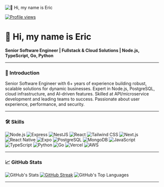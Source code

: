 ![👋 Hi, my name is Eric](https://mir-s3-cdn-cf.behance.net/project_modules/max_1200/79731568097599.5b50bca477735.jpg)

[![Profile views](https://shields.io/badge/Profile_views-1000-blue?style=flat&logo=github)](https://github.com/kerrickchan)

# 👋 Hi, my name is Eric

**Senior Software Engineer | Fullstack & Cloud Solutions | Node.js, TypeScript, Go, Python**

---

### 🚀 Introduction

Senior Software Engineer with 6+ years of experience building robust, scalable solutions for dynamic businesses. Expert in Node.js, PostgreSQL, cloud infrastructure, and AI-driven features. Skilled at API/microservice development and leading teams to success. Passionate about user experience, performance, and security.

---

### 🛠️ Skills

<p>
  <img src="https://img.shields.io/badge/Node.js-8CC84B?logo=node.js&logoColor=white" alt="Node.js" />
  <img src="https://img.shields.io/badge/Express-000000?logo=express&logoColor=white" alt="Express" />
  <img src="https://img.shields.io/badge/NestJS-E0234E?logo=nestjs&logoColor=white" alt="NestJS" />
  <img src="https://img.shields.io/badge/React-20232A?logo=react&logoColor=61DAFB" alt="React" />
  <img src="https://img.shields.io/badge/Tailwind_CSS-38B2AC?logo=tailwind-css&logoColor=white" alt="Tailwind CSS" />
  <img src="https://img.shields.io/badge/Next.js-000000?logo=next.js&logoColor=white" alt="Next.js" />
  <img src="https://img.shields.io/badge/React_Native-20232A?logo=react&logoColor=61DAFB" alt="React Native" />
  <img src="https://img.shields.io/badge/Expo-000020?logo=expo&logoColor=white" alt="Expo" />
  <img src="https://img.shields.io/badge/PostgreSQL-316192?logo=postgresql&logoColor=white" alt="PostgreSQL" />
  <img src="https://img.shields.io/badge/MongoDB-4EA94B?logo=mongodb&logoColor=white" alt="MongoDB" />
  <img src="https://img.shields.io/badge/JavaScript-F7DF1C?logo=javascript&logoColor=white" alt="JavaScript" />
  <img src="https://img.shields.io/badge/TypeScript-3178C6?logo=typescript&logoColor=white" alt="TypeScript" />
  <img src="https://img.shields.io/badge/Python-306998?logo=python&logoColor=white" alt="Python" />
  <img src="https://img.shields.io/badge/Go-00ADD8?logo=go&logoColor=white" alt="Go" />
  <img src="https://img.shields.io/badge/Vercel-000000?logo=vercel&logoColor=white" alt="Vercel" />
  <img src="https://img.shields.io/badge/AWS-232F3E?style=flat&logo=amazonwebservices&logoColor=white" alt="AWS" />
</p>

---

### 📈 GitHub Stats
![GitHub's Stats](https://github-readme-stats.kerrickchan.com/api?username=kerrickchan&theme=blue-green&show_icons=true&hide_border=true&count_private=true)
[![GitHub Streak](https://github-readme-streak-stats-gules-psi.vercel.app?user=kerrickchan&theme=dark)](https://git.io/streak-stats)
![GitHub's Top Languages](https://github-readme-stats.kerrickchan.com/api/top-langs?username=kerrickchan&theme=blue-green)

---

<!-- Add a "Featured Projects" section if you want! -->
